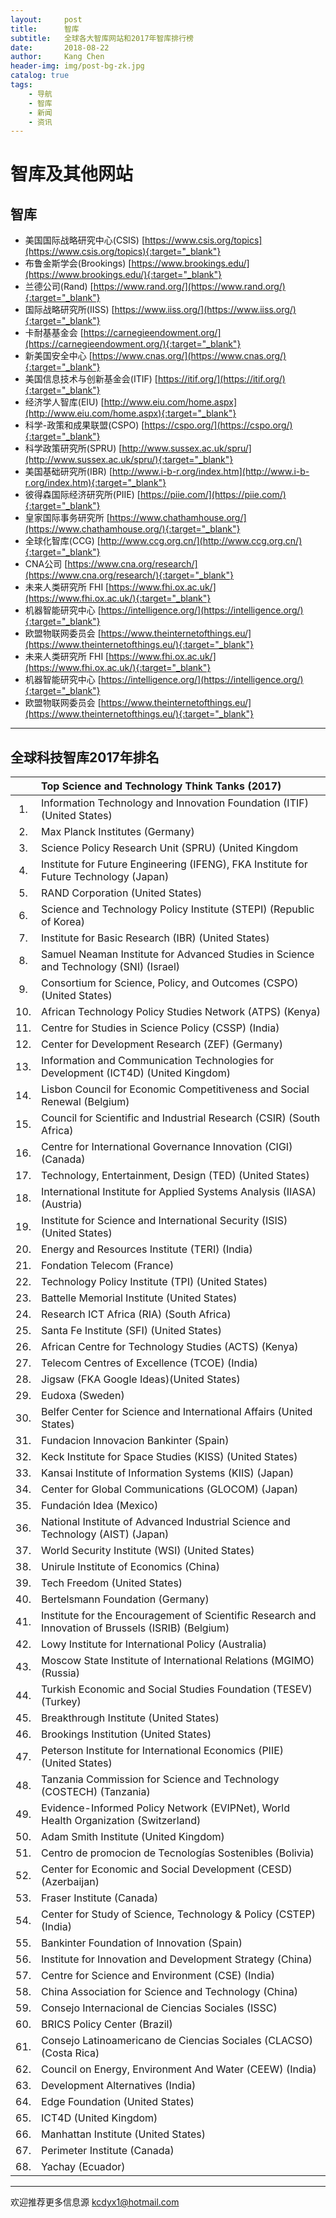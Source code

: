 ```yaml
---
layout:     post
title:      智库
subtitle:   全球各大智库网站和2017年智库排行榜
date:       2018-08-22
author:     Kang Chen
header-img: img/post-bg-zk.jpg
catalog: true
tags:
    - 导航
    - 智库
    - 新闻
    - 资讯
---
```

# 智库及其他网站

## 智库

- 美国国际战略研究中心(CSIS) [https://www.csis.org/topics](https://www.csis.org/topics){:target="_blank"}
- 布鲁金斯学会(Brookings) [https://www.brookings.edu/](https://www.brookings.edu/){:target="_blank"}
- 兰德公司(Rand) [https://www.rand.org/](https://www.rand.org/){:target="_blank"}
- 国际战略研究所(IISS) [https://www.iiss.org/](https://www.iiss.org/){:target="_blank"}
- 卡耐基基金会 [https://carnegieendowment.org/](https://carnegieendowment.org/){:target="_blank"}
- 新美国安全中心 [https://www.cnas.org/](https://www.cnas.org/){:target="_blank"}
- 美国信息技术与创新基金会(ITIF) [https://itif.org/](https://itif.org/){:target="_blank"}
- 经济学人智库(EIU) [http://www.eiu.com/home.aspx](http://www.eiu.com/home.aspx){:target="_blank"}
- 科学-政策和成果联盟(CSPO) [https://cspo.org/](https://cspo.org/){:target="_blank"}
- 科学政策研究所(SPRU) [http://www.sussex.ac.uk/spru/](http://www.sussex.ac.uk/spru/){:target="_blank"}
- 美国基础研究所(IBR) [http://www.i-b-r.org/index.htm](http://www.i-b-r.org/index.htm){:target="_blank"}
- 彼得森国际经济研究所(PIIE) [https://piie.com/](https://piie.com/){:target="_blank"}
- 皇家国际事务研究所 [https://www.chathamhouse.org/](https://www.chathamhouse.org/){:target="_blank"}
- 全球化智库(CCG) [http://www.ccg.org.cn/](http://www.ccg.org.cn/){:target="_blank"}
- CNA公司 [https://www.cna.org/research/](https://www.cna.org/research/){:target="_blank"}
- 未来人类研究所 FHI [https://www.fhi.ox.ac.uk/](https://www.fhi.ox.ac.uk/){:target="_blank"}
- 机器智能研究中心 [https://intelligence.org/](https://intelligence.org/){:target="_blank"}
- 欧盟物联网委员会 [https://www.theinternetofthings.eu/](https://www.theinternetofthings.eu/){:target="_blank"}
- 未来人类研究所 FHI [https://www.fhi.ox.ac.uk/](https://www.fhi.ox.ac.uk/){:target="_blank"}
- 机器智能研究中心 [https://intelligence.org/](https://intelligence.org/){:target="_blank"}
- 欧盟物联网委员会 [https://www.theinternetofthings.eu/](https://www.theinternetofthings.eu/){:target="_blank"}

-----

## 全球科技智库2017年排名

|      | Top Science and Technology Think Tanks (2017)                |
| :--: | :----------------------------------------------------------- |
|  1.  | Information Technology and Innovation Foundation (ITIF) (United States) |
|  2.  | Max Planck Institutes (Germany)                              |
|  3.  | Science Policy Research Unit (SPRU) (United Kingdom          |
|  4.  | Institute for Future Engineering (IFENG), FKA Institute for Future Technology (Japan) |
|  5.  | RAND Corporation (United States)                             |
|  6.  | Science and Technology Policy Institute (STEPI) (Republic of Korea) |
|  7.  | Institute for Basic Research (IBR) (United States)           |
|  8.  | Samuel Neaman Institute for Advanced Studies in Science and Technology (SNI) (Israel) |
|  9.  | Consortium for Science, Policy, and Outcomes (CSPO) (United States) |
| 10.  | African Technology Policy Studies Network (ATPS) (Kenya)     |
| 11.  | Centre for Studies in Science Policy (CSSP) (India)          |
| 12.  | Center for Development Research (ZEF) (Germany)              |
| 13.  | Information and Communication Technologies for Development (ICT4D) (United Kingdom) |
| 14.  | Lisbon Council for Economic Competitiveness and Social Renewal (Belgium) |
| 15.  | Council for Scientific and Industrial Research (CSIR) (South Africa) |
| 16.  | Centre for International Governance Innovation (CIGI) (Canada) |
| 17.  | Technology, Entertainment, Design (TED) (United States)      |
| 18.  | International Institute for Applied Systems Analysis (IIASA) (Austria) |
| 19.  | Institute for Science and International Security (ISIS) (United States) |
| 20.  | Energy and Resources Institute (TERI) (India)                |
| 21.  | Fondation Telecom (France)                                   |
| 22.  | Technology Policy Institute (TPI) (United States)            |
| 23.  | Battelle Memorial Institute (United States)                  |
| 24.  | Research ICT Africa (RIA) (South Africa)                     |
| 25.  | Santa Fe Institute (SFI) (United States)                     |
| 26.  | African Centre for Technology Studies (ACTS) (Kenya)         |
| 27.  | Telecom Centres of Excellence (TCOE) (India)                 |
| 28.  | Jigsaw (FKA Google Ideas)(United States)                     |
| 29.  | Eudoxa (Sweden)                                              |
| 30.  | Belfer Center for Science and International Affairs (United States) |
| 31.  | Fundacion Innovacion Bankinter (Spain)                       |
| 32.  | Keck Institute for Space Studies (KISS) (United States)      |
| 33.  | Kansai Institute of Information Systems (KIIS) (Japan)       |
| 34.  | Center for Global Communications (GLOCOM) (Japan)            |
| 35.  | Fundación Idea (Mexico)                                      |
| 36.  | National Institute of Advanced Industrial Science and Technology (AIST) (Japan) |
| 37.  | World Security Institute (WSI) (United States)               |
| 38.  | Unirule Institute of Economics (China)                       |
| 39.  | Tech Freedom (United States)                                 |
| 40.  | Bertelsmann Foundation (Germany)                             |
| 41.  | Institute for the Encouragement of Scientific Research and Innovation of Brussels (ISRIB) (Belgium) |
| 42.  | Lowy Institute for International Policy (Australia)          |
| 43.  | Moscow State Institute of International Relations (MGIMO) (Russia) |
| 44.  | Turkish Economic and Social Studies Foundation (TESEV) (Turkey) |
| 45.  | Breakthrough Institute (United States)                       |
| 46.  | Brookings Institution (United States)                        |
| 47.  | Peterson Institute for International Economics (PIIE) (United States) |
| 48.  | Tanzania Commission for Science and Technology (COSTECH) (Tanzania) |
| 49.  | Evidence-Informed Policy Network (EVIPNet), World Health Organization (Switzerland) |
| 50.  | Adam Smith Institute (United Kingdom)                        |
| 51.  | Centro de promocion de Tecnologías Sostenibles (Bolivia)     |
| 52.  | Center for Economic and Social Development (CESD) (Azerbaijan) |
| 53.  | Fraser Institute (Canada)                                    |
| 54.  | Center for Study of Science, Technology & Policy (CSTEP) (India) |
| 55.  | Bankinter Foundation of Innovation (Spain)                   |
| 56.  | Institute for Innovation and Development Strategy (China)    |
| 57.  | Centre for Science and Environment (CSE) (India)             |
| 58.  | China Association for Science and Technology (China)         |
| 59.  | Consejo Internacional de Ciencias Sociales (ISSC)            |
| 60.  | BRICS Policy Center (Brazil)                                 |
| 61.  | Consejo Latinoamericano de Ciencias Sociales (CLACSO) (Costa Rica) |
| 62.  | Council on Energy, Environment And Water (CEEW) (India)      |
| 63.  | Development Alternatives (India)                             |
| 64.  | Edge Foundation (United States)                              |
| 65.  | ICT4D (United Kingdom)                                       |
| 66.  | Manhattan Institute (United States)                          |
| 67.  | Perimeter Institute (Canada)                                 |
| 68.  | Yachay (Ecuador)                                             |

-----

欢迎推荐更多信息源 kcdyx1@hotmail.com
